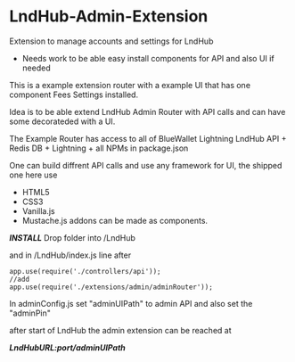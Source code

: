 # LndHub-Admin-Extension

Extension to manage accounts and settings for LndHub

- Needs work to be able easy install components for API and also UI if needed

This is a example extension router with a example UI that has one component Fees Settings installed.

Idea is to be able extend LndHub Admin Router with API calls and can have some decorateded with a UI.

The Example Router has access to all of BlueWallet Lightning LndHub API + Redis DB + Lightning + all NPMs in package.json

One can build diffrent API calls and use any framework for UI, the shipped one here use 
- HTML5
- CSS3
- Vanilla.js
- Mustache.js
addons can be made as components.

***INSTALL***
Drop folder into /LndHub

and in /LndHub/index.js line after
```
app.use(require('./controllers/api'));
//add
app.use(require('./extensions/admin/adminRouter'));
```
In adminConfig.js set "adminUIPath" to admin API and also set the "adminPin"

after start of LndHub the admin extension can be reached at 

***LndHubURL:port/adminUIPath***
